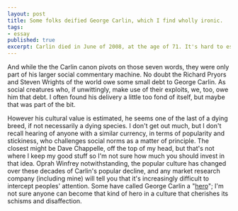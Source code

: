 ```yaml
---
layout: post
title: Some folks deified George Carlin, which I find wholly ironic.
tags:
- essay
published: true
excerpt: Carlin died in June of 2008, at the age of 71. It's hard to estimate Carlin's value in the Western culture; his "Seven Words are bit less immodest today, and no matter his one-time popularity, their deflation is not significantly his doing.
---
```


<!-- Carlin died in June of 2008, at the age of 71. It's hard to estimate Carlin's value in the Western culture; his "Seven Words are bit less immodest today, and no matter his one-time popularity, their deflation is not significantly his doing. -->

And while the the Carlin canon pivots on those seven words, they were only part of his larger social commentary machine. No doubt the Richard Pryors and Steven Wrights of the world owe some small debt to George Carlin. As social creatures who, if unwittingly, make use of their exploits, we, too, owe him that debt. I often found his delivery a little too fond of itself, but maybe that was part of the bit.

However his cultural value is estimated, he seems one of the last of a dying breed, if not necessarily a dying species. I don't get out much, but I don't recall hearing of anyone with a similar currency, in terms of popularity and stickiness, who challenges social norms as a matter of principle. The closest might be Dave Chappelle, off the top of my head, but that's not where I keep my good stuff so I'm not sure how much you should invest in that idea. Oprah Winfrey notwithstanding, the popular culture has changed over these decades of Carlin's popular decline, and any market research company (including mine) will tell you that it's increasingly difficult to intercept peoples' attention. Some have called George Carlin a "[hero](http://daringfireball.net/linked/2008/06/23/carlin)"; I'm not sure anyone can become that kind of hero in a culture that cherishes its schisms and disaffection.
